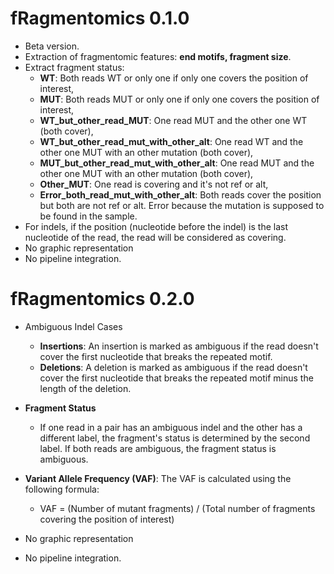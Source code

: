 # fRagmentomics 0.1.0

- Beta version.
- Extraction of fragmentomic features: **end motifs, fragment size**.
- Extract fragment status:
  - **WT**: Both reads WT or only one if only one covers the position of interest,
  - **MUT**: Both reads MUT or only one if only one covers the position of interest,
  - **WT_but_other_read_MUT**: One read MUT and the other one WT (both cover),
  - **WT_but_other_read_mut_with_other_alt**: One read WT and the other one MUT with an other mutation (both cover),
  - **MUT_but_other_read_mut_with_other_alt**: One read MUT and the other one MUT with an other mutation (both cover),
  - **Other_MUT**: One read is covering and it's not ref or alt,
  - **Error_both_read_mut_with_other_alt**: Both reads cover the position but both are not ref or alt. Error because the mutation is supposed to be found in the sample.
- For indels, if the position (nucleotide before the indel) is the last nucleotide of the read, the read will be considered as covering.
- No graphic representation
- No pipeline integration.

# fRagmentomics 0.2.0

- Ambiguous Indel Cases
  - **Insertions**: An insertion is marked as ambiguous if the read doesn't cover the first nucleotide that breaks the repeated motif.
  - **Deletions**: A deletion is marked as ambiguous if the read doesn't cover the first nucleotide that breaks the repeated motif minus the length of the deletion.

- **Fragment Status**
  - If one read in a pair has an ambiguous indel and the other has a different label, the fragment's status is determined by the second label. If both reads are ambiguous, the fragment status is ambiguous.

- **Variant Allele Frequency (VAF)**: The VAF is calculated using the following formula:
  - VAF = (Number of mutant fragments) / (Total number of fragments covering the position of interest)

- No graphic representation
- No pipeline integration.
